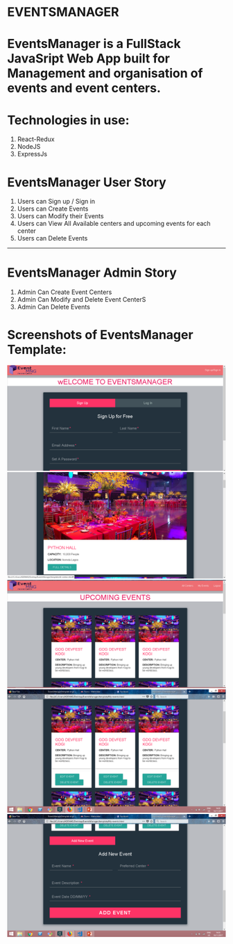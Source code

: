 
# EVENTSMANAGER
<h1>EventsManager is a FullStack JavaSript Web App built for Management and organisation of events and event centers.</h1>

# Technologies in use:
<ol>
    <li>React-Redux</li>
    <li>NodeJS</li>
    <li>ExpressJs</li>
</ol>

# EventsManager User Story
<ol>
    <li>Users can Sign up / Sign in</li>
    <li>Users can Create Events</li>
    <li>Users can Modify their Events</li>
    <li>Users can View All Available centers and upcoming events for each center</li>
    <li>Users can Delete Events</li>
</ol>

<hr>

# EventsManager Admin Story
<ol>
    <li>Admin Can Create Event Centers</li>
    <li>Admin Can Modify and Delete Event CenterS</li>
    <li>Admin Can Delete Events</li>
</ol>

# Screenshots of EventsManager Template:
<img src="template/assets/img/screenshot1.png">
<img src="template/assets/img/screenshot2.png">
<img src="template/assets/img/screenshot3.png">
<img src="template/assets/img/screenshot4.png">
<img src="template/assets/img/screenshot5.png">